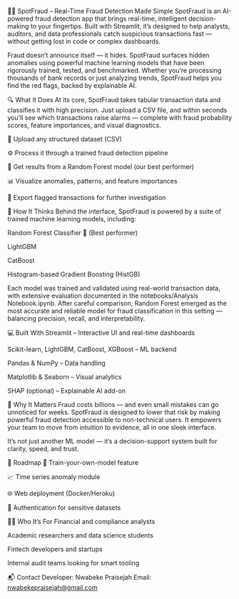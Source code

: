 🕵️‍♂️ SpotFraud – Real-Time Fraud Detection Made Simple
SpotFraud is an AI-powered fraud detection app that brings real-time, intelligent decision-making to your fingertips. Built with Streamlit, it’s designed to help analysts, auditors, and data professionals catch suspicious transactions fast — without getting lost in code or complex dashboards.

Fraud doesn’t announce itself — it hides. SpotFraud surfaces hidden anomalies using powerful machine learning models that have been rigorously trained, tested, and benchmarked. Whether you’re processing thousands of bank records or just analyzing trends, SpotFraud helps you find the red flags, backed by explainable AI.

🔍 What It Does
At its core, SpotFraud takes tabular transaction data and classifies it with high precision. Just upload a CSV file, and within seconds you’ll see which transactions raise alarms — complete with fraud probability scores, feature importances, and visual diagnostics.

📂 Upload any structured dataset (CSV)

⚙️ Process it through a trained fraud detection pipeline

🧠 Get results from a Random Forest model (our best performer)

📊 Visualize anomalies, patterns, and feature importances

📝 Export flagged transactions for further investigation

🧠 How It Thinks
Behind the interface, SpotFraud is powered by a suite of trained machine learning models, including:

Random Forest Classifier 🌟 (Best performer)

LightGBM

CatBoost

Histogram-based Gradient Boosting (HistGB)

Each model was trained and validated using real-world transaction data, with extensive evaluation documented in the notebooks/Analysis Notebook.ipynb. After careful comparison, Random Forest emerged as the most accurate and reliable model for fraud classification in this setting — balancing precision, recall, and interpretability.

💻 Built With
Streamlit – Interactive UI and real-time dashboards

Scikit-learn, LightGBM, CatBoost, XGBoost – ML backend

Pandas & NumPy – Data handling

Matplotlib & Seaborn – Visual analytics

SHAP (optional) – Explainable AI add-on

🚨 Why It Matters
Fraud costs billions — and even small mistakes can go unnoticed for weeks. SpotFraud is designed to lower that risk by making powerful fraud detection accessible to non-technical users. It empowers your team to move from intuition to evidence, all in one sleek interface.

It’s not just another ML model — it’s a decision-support system built for clarity, speed, and trust.

🔄 Roadmap
🔧 Train-your-own-model feature

📈 Time series anomaly module

🌐 Web deployment (Docker/Heroku)

🔐 Authentication for sensitive datasets

🧑‍💻 Who It’s For
Financial and compliance analysts

Academic researchers and data science students

Fintech developers and startups

Internal audit teams looking for smart tooling

📬 Contact
Developer: Nwabeke Praisejah
Email: nwabekepraisejah@gmail.com
